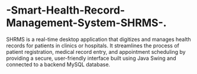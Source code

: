 # -Smart-Health-Record-Management-System-SHRMS-.
SHRMS is a real-time desktop application that digitizes and manages health records for patients in clinics or hospitals. It streamlines the process of patient registration, medical record entry, and appointment scheduling by providing a secure, user-friendly interface built using Java Swing and connected to a backend MySQL database.
